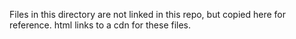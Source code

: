  

Files in this directory are not linked in this repo, but copied here for reference. html links to a cdn for these files.
